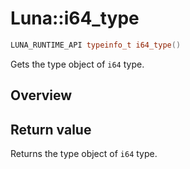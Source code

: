 # Luna::i64_type

```c++
LUNA_RUNTIME_API typeinfo_t i64_type()
```

Gets the type object of `i64` type. 

## Overview


## Return value
Returns the type object of `i64` type. 

